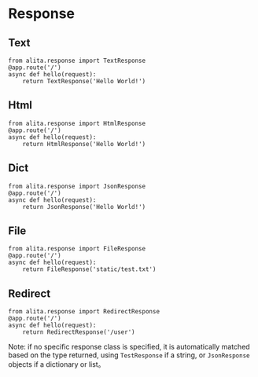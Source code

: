 # Response

## Text
```
from alita.response import TextResponse
@app.route('/')
async def hello(request):
    return TextResponse('Hello World!')
```

## Html
```
from alita.response import HtmlResponse
@app.route('/')
async def hello(request):
    return HtmlResponse('Hello World!')
```

## Dict
```
from alita.response import JsonResponse
@app.route('/')
async def hello(request):
    return JsonResponse('Hello World!')
```

## File
```
from alita.response import FileResponse
@app.route('/')
async def hello(request):
    return FileResponse('static/test.txt')
```

## Redirect
```
from alita.response import RedirectResponse
@app.route('/')
async def hello(request):
    return RedirectResponse('/user')
```
Note: if no specific response class is specified, it is automatically matched based on the type returned, using `TestResponse` if a string, or `JsonResponse` objects if a dictionary or list。
